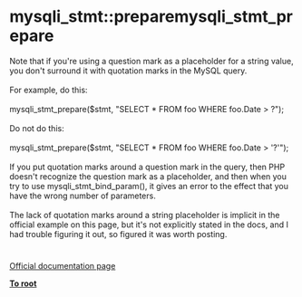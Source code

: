 # mysqli_stmt::preparemysqli_stmt_prepare




<div class="phpcode"><span class="html">
Note that if you&apos;re using a question mark as a placeholder for a string value, you don&apos;t surround it with quotation marks in the MySQL query.<br><br>For example, do this:<br><br>mysqli_stmt_prepare($stmt, &quot;SELECT * FROM foo WHERE foo.Date &gt; ?&quot;);<br><br>Do not do this:<br><br>mysqli_stmt_prepare($stmt, &quot;SELECT * FROM foo WHERE foo.Date &gt; &apos;?&apos;&quot;);<br><br>If you put quotation marks around a question mark in the query, then PHP doesn&apos;t recognize the question mark as a placeholder, and then when you try to use mysqli_stmt_bind_param(), it gives an error to the effect that you have the wrong number of parameters.<br><br>The lack of quotation marks around a string placeholder is implicit in the official example on this page, but it&apos;s not explicitly stated in the docs, and I had trouble figuring it out, so figured it was worth posting.</span>
</div>
  

#

[Official documentation page](https://www.php.net/manual/en/mysqli-stmt.prepare.php)

**[To root](/README.md)**